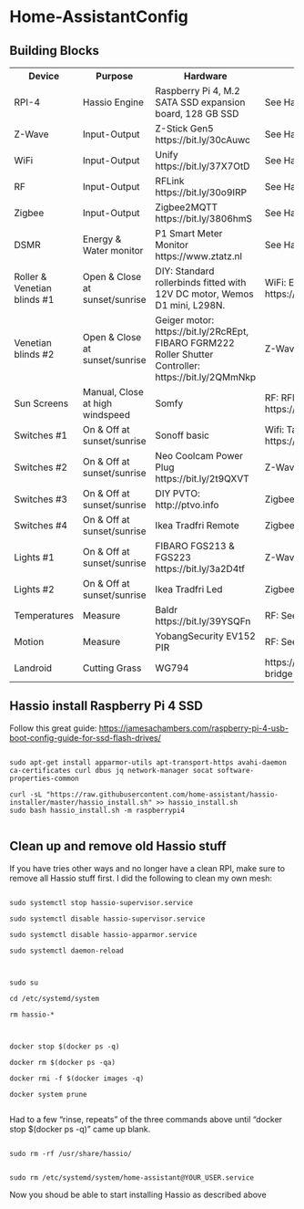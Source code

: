 # Home-AssistantConfig

<h2>Building Blocks</h2>

<table style="width:500px">
    <col width="50px" />
    <col width="50px" />
    <col width="200px" />
    <col width="200px" />
  <tr>
    <th>Device</th>
    <th>Purpose</th>
    <th>Hardware</th>
    <th>Software</th>
  </tr>
  <tr>
    <td>RPI-4</td>
    <td>Hassio Engine</td>
    <td>Raspberry Pi 4, M.2 SATA SSD expansion board, 128 GB SSD</td>
    <td>See Hassio</td>
  </tr>
  <tr>
    <td>Z-Wave</td>
    <td>Input-Output</td>
    <td>Z-Stick Gen5 https://bit.ly/30cAuwc</td>
    <td>See Hassio</td>
  </tr>
  <tr>
    <td>WiFi</td>
    <td>Input-Output</td>
    <td>Unify https://bit.ly/37X7OtD</td>
    <td>See Hassio</td>
  </tr>
  <tr>
    <td>RF</td>
    <td>Input-Output</td>
    <td>RFLink https://bit.ly/30o9IRP</td>
    <td>See Hassio</td>
  </tr>
  <tr>
    <td>Zigbee</td>
    <td>Input-Output</td>
    <td>Zigbee2MQTT https://bit.ly/3806hmS</td>
    <td>See Hassio</td>
  </tr>  
  <tr>
    <td>DSMR</td>
    <td>Energy & Water monitor</td>
    <td>P1 Smart Meter Monitor https://www.ztatz.nl</td>
    <td>See Hassio</td>
  </tr>  
  <tr>
    <td>Roller & Venetian blinds #1</td>
    <td>Open & Close at sunset/sunrise</td>
    <td>DIY: Standard rollerbinds fitted with 12V DC motor, Wemos D1 mini, L298N.</td>
    <td>WiFi: ESPHome, Bases: https://bit.ly/36NWvnp</td>
  </tr>
  <tr>
    <td>Venetian blinds #2</td>
    <td>Open & Close at sunset/sunrise</td>
    <td>Geiger motor: https://bit.ly/2RcREpt, FIBARO FGRM222 Roller Shutter Controller: https://bit.ly/2QMmNkp</td>
    <td>Z-Wave: See Hassio Automation</td>
  </tr>
  <tr>
    <td>Sun Screens</td>
    <td>Manual, Close at high windspeed</td>
    <td>Somfy</td>
    <td>RF: RFlink integration: https://bit.ly/3832FQL</td>
  </tr>  
  <tr>
    <td>Switches #1</td>
    <td>On & Off at sunset/sunrise</td>
    <td>Sonoff basic</td>
    <td>Wifi: Tasmota: https://bit.ly/2FFV4eP, https://bit.ly/38337hV</td>
  </tr>
  <tr>
    <td>Switches #2</td>
    <td>On & Off at sunset/sunrise</td>
    <td>Neo Coolcam Power Plug https://bit.ly/2t9QXVT</td>
    <td>Z-Wave See Hassio Automation</td>
  </tr>  
  <tr>
    <td>Switches #3</td>
    <td>On & Off at sunset/sunrise</td>
    <td>DIY PVTO: http://ptvo.info </td>
    <td>Zigbee: See Hassio Automation</td>
  </tr>
  <tr>
    <td>Switches #4</td>
    <td>On & Off at sunset/sunrise</td>
    <td>Ikea Tradfri Remote </td>
    <td>Zigbee: See Hassio Automation</td>
  </tr>  
  <tr>
    <td>Lights #1</td>
    <td>On & Off at sunset/sunrise</td>
    <td>FIBARO FGS213 & FGS223 https://bit.ly/3a2D4tf</td>
    <td>Z-Wave: See Hassio Automation</td>
  </tr>
  <tr>
    <td>Lights #2</td>
    <td>On & Off at sunset/sunrise</td>
    <td>Ikea Tradfri Led</td>
    <td>Zigbee: See Hassio Automation</td>
  </tr>
  <tr>
    <td>Temperatures</td>
    <td>Measure</td>
    <td>Baldr https://bit.ly/39YSQFn</td>
    <td>RF: See Hassio Automation</td>
  </tr> 
  <tr>
    <td>Motion</td>
    <td>Measure</td>
    <td>YobangSecurity EV152 PIR  </td>
    <td>RF: See Hassio Automation</td>
  </tr>
  <tr>
    <td>Landroid</td>
    <td>Cutting Grass</td>
    <td>WG794</td>
    <td>https://github.com/virtualzone/landroid-bridge</td>
  </tr>   
</table>

<h2>Hassio install Raspberry Pi 4 SSD</h2>

Follow this great guide: https://jamesachambers.com/raspberry-pi-4-usb-boot-config-guide-for-ssd-flash-drives/

<pre><code>
sudo apt-get install apparmor-utils apt-transport-https avahi-daemon ca-certificates curl dbus jq network-manager socat software-properties-common <br>
curl -sL "https://raw.githubusercontent.com/home-assistant/hassio-installer/master/hassio_install.sh" >> hassio_install.sh
sudo bash hassio_install.sh -m raspberrypi4<br>
</code></pre>

<h2> Clean up and remove old Hassio stuff</h2>
If you have tries other ways and no longer have a clean RPI, make sure to remove all Hassio stuff first. I did the following to clean my own mesh:
<pre><code>
sudo systemctl stop hassio-supervisor.service<br>
sudo systemctl disable hassio-supervisor.service<br>
sudo systemctl disable hassio-apparmor.service<br>
sudo systemctl daemon-reload<br>
</code></pre>
<pre><code>
sudo su<br>
cd /etc/systemd/system<br>
rm hassio-*<br>
</code></pre>
<pre><code>
docker stop $(docker ps -q)<br>
docker rm $(docker ps -qa)<br>
docker rmi -f $(docker images -q)<br>
docker system prune<br>
</code></pre>

Had to a few “rinse, repeats” of the three commands above until “docker stop $(docker ps -q)” came up blank.
<pre><code>
sudo rm -rf /usr/share/hassio/
</code></pre>

<pre><code>
sudo rm /etc/systemd/system/home-assistant@YOUR_USER.service
</code></pre>
Now you shoud be able to start installing Hassio as described above




